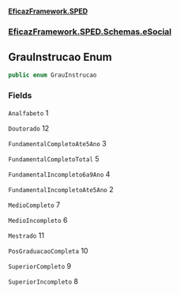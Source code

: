 #### [EficazFramework.SPED](EficazFrameworkSPED.md 'EficazFramework SPED')
### [EficazFramework.SPED.Schemas.eSocial](EficazFramework.SPED.Schemas.eSocial.md 'EficazFramework.SPED.Schemas.eSocial')

## GrauInstrucao Enum

```csharp
public enum GrauInstrucao
```
### Fields

<a name='EficazFramework.SPED.Schemas.eSocial.GrauInstrucao.Analfabeto'></a>

`Analfabeto` 1

<a name='EficazFramework.SPED.Schemas.eSocial.GrauInstrucao.Doutorado'></a>

`Doutorado` 12

<a name='EficazFramework.SPED.Schemas.eSocial.GrauInstrucao.FundamentalCompletoAte5Ano'></a>

`FundamentalCompletoAte5Ano` 3

<a name='EficazFramework.SPED.Schemas.eSocial.GrauInstrucao.FundamentalCompletoTotal'></a>

`FundamentalCompletoTotal` 5

<a name='EficazFramework.SPED.Schemas.eSocial.GrauInstrucao.FundamentalIncompleto6a9Ano'></a>

`FundamentalIncompleto6a9Ano` 4

<a name='EficazFramework.SPED.Schemas.eSocial.GrauInstrucao.FundamentalIncompletoAte5Ano'></a>

`FundamentalIncompletoAte5Ano` 2

<a name='EficazFramework.SPED.Schemas.eSocial.GrauInstrucao.MedioCompleto'></a>

`MedioCompleto` 7

<a name='EficazFramework.SPED.Schemas.eSocial.GrauInstrucao.MedioIncompleto'></a>

`MedioIncompleto` 6

<a name='EficazFramework.SPED.Schemas.eSocial.GrauInstrucao.Mestrado'></a>

`Mestrado` 11

<a name='EficazFramework.SPED.Schemas.eSocial.GrauInstrucao.PosGraduacaoCompleta'></a>

`PosGraduacaoCompleta` 10

<a name='EficazFramework.SPED.Schemas.eSocial.GrauInstrucao.SuperiorCompleto'></a>

`SuperiorCompleto` 9

<a name='EficazFramework.SPED.Schemas.eSocial.GrauInstrucao.SuperiorIncompleto'></a>

`SuperiorIncompleto` 8